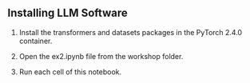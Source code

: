 ## Installing LLM Software

1. Install the transformers and datasets packages in the PyTorch 2.4.0 container.

2. Open the ex2.ipynb file from the workshop folder.

3. Run each cell of this notebook.

